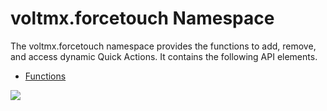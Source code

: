                             

voltmx.forcetouch Namespace
=========================

The voltmx.forcetouch namespace provides the functions to add, remove, and access dynamic Quick Actions. It contains the following API elements.

*   [Functions](voltmx.forcetouch_functions.md)

![](resources/prettify/onload.png)
